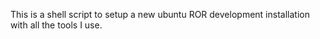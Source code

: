 This is a shell script to setup a new ubuntu ROR development installation with all the tools I use. 
